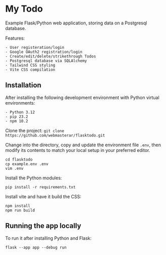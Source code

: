 # My Todo

Example Flask/Python web application, storing data on a
Postgresql database.

Features:

    - User registeration/login
    - Google OAuth2 registration/login
    - Create/edit/delete/strikethrough Todos
    - Postgresql database via SQLAlchemy
    - Tailwind CSS styling
    - Vite CSS compilation


## Installation

After installing the following development environment with Python virtual environments:

    - Python 3.12
    - pip 23.2
    - npm 10.2

Clone the project: `git clone https://github.com/webmasterar/flasktodo.git`

Change into the directory, copy and update the environment file `.env`, then modify its contents
to match your local setup in your preferred editor.

```commandline
cd flasktodo
cp example.env .env
vim .env
```

Install the Python modules:

```commandline
pip install -r requirements.txt
```

Install vite and have it build the CSS:

```commandline
npm install
npm run build
```


## Running the app locally

To run it after installing Python and Flask:

```commandline
flask --app app --debug run 
```
